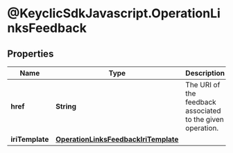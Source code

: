 # @KeyclicSdkJavascript.OperationLinksFeedback

## Properties
Name | Type | Description | Notes
------------ | ------------- | ------------- | -------------
**href** | **String** | The URI of the feedback associated to the given operation. | [optional] 
**iriTemplate** | [**OperationLinksFeedbackIriTemplate**](OperationLinksFeedbackIriTemplate.md) |  | [optional] 


